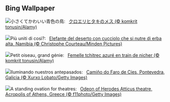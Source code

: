 ## Bing Wallpaper
![](https://www.bing.com/th?id=OHR.NestingMonarch_JA-JP0784290288_UHD.jpg&w=1000)小さくてかわいい青色の鳥:&nbsp;&ensp;[クロエリヒタキのメス (© komkrit tonusin/Alamy)](https://www.bing.com/th?id=OHR.NestingMonarch_JA-JP0784290288_UHD.jpg)
<br><br/>
![](https://www.bing.com/th?id=OHR.ElephantGrass_IT-IT5535834532_UHD.jpg&w=1000)Più uniti di così?:&nbsp;&ensp;[Elefante del deserto con cucciolo che si nutre di erba alta, Namibia (© Christophe Courteau/Minden Pictures)](https://www.bing.com/th?id=OHR.ElephantGrass_IT-IT5535834532_UHD.jpg)
<br><br/>
![](https://www.bing.com/th?id=OHR.NestingMonarch_FR-FR0368519818_UHD.jpg&w=1000)Petit oiseau, grand génie:&nbsp;&ensp;[Femelle tchitrec azuré en train de nicher (© komkrit tonusin/Alamy)](https://www.bing.com/th?id=OHR.NestingMonarch_FR-FR0368519818_UHD.jpg)
<br><br/>
![](https://www.bing.com/th?id=OHR.ReconquestofVigo_ES-ES0266760154_UHD.jpg&w=1000)Iluminando nuestros antepasados:&nbsp;&ensp;[Camiño do Faro de Cíes, Pontevedra, Galicia (© Xurxo Lobato/Getty Images)](https://www.bing.com/th?id=OHR.ReconquestofVigo_ES-ES0266760154_UHD.jpg)
<br><br/>
![](https://www.bing.com/th?id=OHR.OdeonAthens_EN-GB5028449189_UHD.jpg&w=1000)A standing ovation for theatres:&nbsp;&ensp;[Odeon of Herodes Atticus theatre, Acropolis of Athens, Greece (© f11photo/Getty Images)](https://www.bing.com/th?id=OHR.OdeonAthens_EN-GB5028449189_UHD.jpg)
<br><br/>
